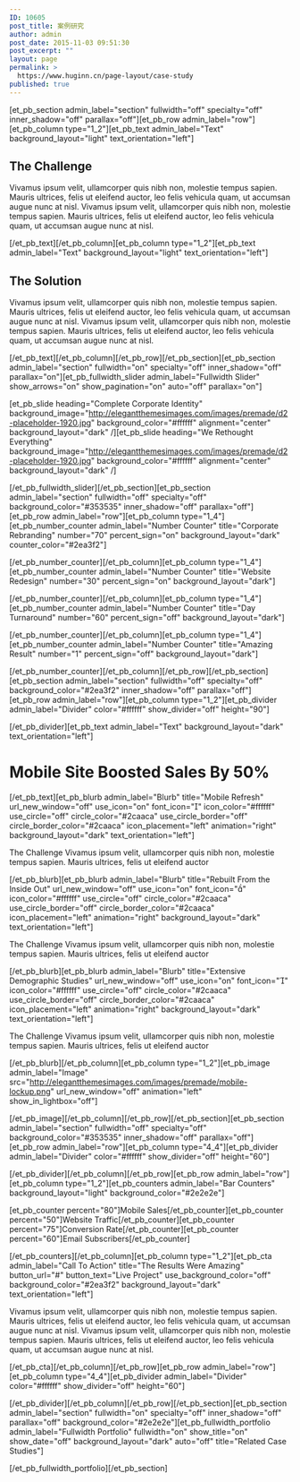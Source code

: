 ```yaml
---
ID: 10605
post_title: 案例研究
author: admin
post_date: 2015-11-03 09:51:30
post_excerpt: ""
layout: page
permalink: >
  https://www.huginn.cn/page-layout/case-study
published: true
---
```

[et_pb_section admin_label="section" fullwidth="off" specialty="off" inner_shadow="off" parallax="off"][et_pb_row admin_label="row"][et_pb_column type="1_2"][et_pb_text admin_label="Text" background_layout="light" text_orientation="left"]

<h2>The Challenge</h2>
Vivamus ipsum velit, ullamcorper quis nibh non, molestie tempus sapien. Mauris ultrices, felis ut eleifend auctor, leo felis vehicula quam, ut accumsan augue nunc at nisl. Vivamus ipsum velit, ullamcorper quis nibh non, molestie tempus sapien. Mauris ultrices, felis ut eleifend auctor, leo felis vehicula quam, ut accumsan augue nunc at nisl.

[/et_pb_text][/et_pb_column][et_pb_column type="1_2"][et_pb_text admin_label="Text" background_layout="light" text_orientation="left"]

<h2>The Solution</h2>
Vivamus ipsum velit, ullamcorper quis nibh non, molestie tempus sapien. Mauris ultrices, felis ut eleifend auctor, leo felis vehicula quam, ut accumsan augue nunc at nisl. Vivamus ipsum velit, ullamcorper quis nibh non, molestie tempus sapien. Mauris ultrices, felis ut eleifend auctor, leo felis vehicula quam, ut accumsan augue nunc at nisl.

[/et_pb_text][/et_pb_column][/et_pb_row][/et_pb_section][et_pb_section admin_label="section" fullwidth="on" specialty="off" inner_shadow="off" parallax="on"][et_pb_fullwidth_slider admin_label="Fullwidth Slider" show_arrows="on" show_pagination="on" auto="off" parallax="on"]

[et_pb_slide heading="Complete Corporate Identity" background_image="http://elegantthemesimages.com/images/premade/d2-placeholder-1920.jpg" background_color="#ffffff" alignment="center" background_layout="dark" /][et_pb_slide heading="We Rethought Everything" background_image="http://elegantthemesimages.com/images/premade/d2-placeholder-1920.jpg" background_color="#ffffff" alignment="center" background_layout="dark" /]

[/et_pb_fullwidth_slider][/et_pb_section][et_pb_section admin_label="section" fullwidth="off" specialty="off" background_color="#353535" inner_shadow="off" parallax="off"][et_pb_row admin_label="row"][et_pb_column type="1_4"][et_pb_number_counter admin_label="Number Counter" title="Corporate Rebranding" number="70" percent_sign="on" background_layout="dark" counter_color="#2ea3f2"]



[/et_pb_number_counter][/et_pb_column][et_pb_column type="1_4"][et_pb_number_counter admin_label="Number Counter" title="Website Redesign" number="30" percent_sign="on" background_layout="dark"]



[/et_pb_number_counter][/et_pb_column][et_pb_column type="1_4"][et_pb_number_counter admin_label="Number Counter" title="Day Turnaround" number="60" percent_sign="off" background_layout="dark"]



[/et_pb_number_counter][/et_pb_column][et_pb_column type="1_4"][et_pb_number_counter admin_label="Number Counter" title="Amazing Result" number="1" percent_sign="off" background_layout="dark"]



[/et_pb_number_counter][/et_pb_column][/et_pb_row][/et_pb_section][et_pb_section admin_label="section" fullwidth="off" specialty="off" background_color="#2ea3f2" inner_shadow="off" parallax="off"][et_pb_row admin_label="row"][et_pb_column type="1_2"][et_pb_divider admin_label="Divider" color="#ffffff" show_divider="off" height="90"]



[/et_pb_divider][et_pb_text admin_label="Text" background_layout="dark" text_orientation="left"]

<h1>Mobile Site Boosted Sales By 50%</h1>

[/et_pb_text][et_pb_blurb admin_label="Blurb" title="Mobile Refresh" url_new_window="off" use_icon="on" font_icon="" icon_color="#ffffff" use_circle="off" circle_color="#2caaca" use_circle_border="off" circle_border_color="#2caaca" icon_placement="left" animation="right" background_layout="dark" text_orientation="left"]

The Challenge Vivamus ipsum velit, ullamcorper quis nibh non, molestie tempus sapien. Mauris ultrices, felis ut eleifend auctor

[/et_pb_blurb][et_pb_blurb admin_label="Blurb" title="Rebuilt From the Inside Out" url_new_window="off" use_icon="on" font_icon="" icon_color="#ffffff" use_circle="off" circle_color="#2caaca" use_circle_border="off" circle_border_color="#2caaca" icon_placement="left" animation="right" background_layout="dark" text_orientation="left"]

The Challenge Vivamus ipsum velit, ullamcorper quis nibh non, molestie tempus sapien. Mauris ultrices, felis ut eleifend auctor

[/et_pb_blurb][et_pb_blurb admin_label="Blurb" title="Extensive Demographic Studies" url_new_window="off" use_icon="on" font_icon="" icon_color="#ffffff" use_circle="off" circle_color="#2caaca" use_circle_border="off" circle_border_color="#2caaca" icon_placement="left" animation="right" background_layout="dark" text_orientation="left"]

The Challenge Vivamus ipsum velit, ullamcorper quis nibh non, molestie tempus sapien. Mauris ultrices, felis ut eleifend auctor

[/et_pb_blurb][/et_pb_column][et_pb_column type="1_2"][et_pb_image admin_label="Image" src="http://elegantthemesimages.com/images/premade/mobile-lockup.png" url_new_window="off" animation="left" show_in_lightbox="off"]



[/et_pb_image][/et_pb_column][/et_pb_row][/et_pb_section][et_pb_section admin_label="section" fullwidth="off" specialty="off" background_color="#353535" inner_shadow="off" parallax="off"][et_pb_row admin_label="row"][et_pb_column type="4_4"][et_pb_divider admin_label="Divider" color="#ffffff" show_divider="off" height="60"]



[/et_pb_divider][/et_pb_column][/et_pb_row][et_pb_row admin_label="row"][et_pb_column type="1_2"][et_pb_counters admin_label="Bar Counters" background_layout="light" background_color="#2e2e2e"]

[et_pb_counter percent="80"]Mobile Sales[/et_pb_counter][et_pb_counter percent="50"]Website Traffic[/et_pb_counter][et_pb_counter percent="75"]Conversion Rate[/et_pb_counter][et_pb_counter percent="60"]Email Subscribers[/et_pb_counter]

[/et_pb_counters][/et_pb_column][et_pb_column type="1_2"][et_pb_cta admin_label="Call To Action" title="The Results Were Amazing" button_url="#" button_text="Live Project" use_background_color="off" background_color="#2ea3f2" background_layout="dark" text_orientation="left"]

Vivamus ipsum velit, ullamcorper quis nibh non, molestie tempus sapien. Mauris ultrices, felis ut eleifend auctor, leo felis vehicula quam, ut accumsan augue nunc at nisl. Vivamus ipsum velit, ullamcorper quis nibh non, molestie tempus sapien. Mauris ultrices, felis ut eleifend auctor, leo felis vehicula quam, ut accumsan augue nunc at nisl.

[/et_pb_cta][/et_pb_column][/et_pb_row][et_pb_row admin_label="row"][et_pb_column type="4_4"][et_pb_divider admin_label="Divider" color="#ffffff" show_divider="off" height="60"]



[/et_pb_divider][/et_pb_column][/et_pb_row][/et_pb_section][et_pb_section admin_label="section" fullwidth="on" specialty="off" inner_shadow="off" parallax="off" background_color="#2e2e2e"][et_pb_fullwidth_portfolio admin_label="Fullwidth Portfolio" fullwidth="on" show_title="on" show_date="off" background_layout="dark" auto="off" title="Related Case Studies"]



[/et_pb_fullwidth_portfolio][/et_pb_section]